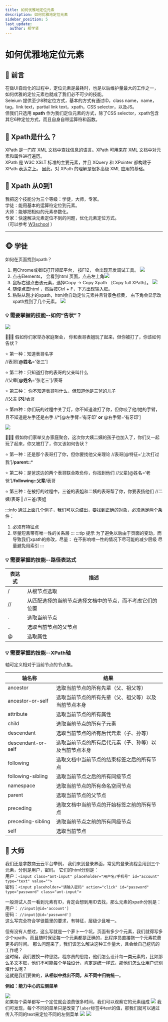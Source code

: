 ```yaml
---
title: 如何优雅地定位元素
description: 如何优雅地定位元素
sidebar_position: 5
last_update:
  author: 郑学贤
---
```


# 如何优雅地定位元素

## 🎯 前言
在做UI自动化的过程中，定位元素是最耗时，也是以后维护量最大的工作之一，如何优雅的定位元素也就成了我们必不可少的技能。    
Seleium 提供至少8种定位方式，基本的方式有通过ID，class name，name， tag，link text，partial link text，xpath，CSS selector，以及JS。    
但我们只选用 **xpath** 作为我们定位元素的方式，除了CSS selector，xpath包含其它6种定位方式，而且自身自带运算符和函数。

## 🎯 Xpath是什么？
XPath 是一门在 XML 文档中查找信息的语言。XPath 可用来在 XML 文档中对元素和属性进行遍历。    
XPath 是 W3C XSLT 标准的主要元素，并且 XQuery 和 XPointer 都构建于 XPath 表达之上。 
因此，对 XPath 的理解是很多高级 XML 应用的基础。

## 🎯 Xpath 从0到1
我把这个技能分为三个等级：学徒，大师，专家。    
学徒：能用基本的运算符定位到元素。  
大师：能够把相似的元素参数化。  
专家：快速解决元素定位不到的问题，优化元素定位方式。    
（可以参考 [W3school](https://www.w3school.com.cn/xpath/index.asp) ）

****

## 🐵 学徒
如何在页面找到xpath？   
1. 用Chrome或者IE打开领犀平台， 按F12， 会出现开发调试工具。 
![](@site/static/img/test_img/2022-08-08-12-15-44.png)   
1. 点击Elements， 会看到html 页面，点击左上角![](@site/static/img/test_img/2022-08-08-12-18-50.png)
2. 鼠标右键点击该元素，选择Copy → Copy Xpath （Copy full XPath）。 
![](@site/static/img/test_img/2022-08-08-12-16-16.png) 
4. 随便点击html ，然后按Ctrl + F，下方出现输入框。  
5. 粘贴从刚才的xpath，html会自动定位元素并且背景色标黄， 右下角会显示改xpath找到了几个元素。 
![](@site/static/img/test_img/2022-08-08-12-16-52.png)

### 💡 **需要掌握的技能--如何“告状”？**
![](@site/static/img/test_img/2022-08-08-12-17-18.png)    

👨‍👧‍👦 假如你们家举办家庭聚会， 你和表哥表姐玩了起来，但你被打了，你该如何告状？

⭐ 第一种：知道表哥名字    
//表哥[**@姓名**='张三']    

⭐ 第二种：只知道打你的表哥的父亲叫什么    
//父辈[**@姓名**='张老三']/表哥 

⭐ 第三种： 你不知道表哥叫什么，但知道他是三爸的儿子   
//父辈 **[3]**/表哥  

⭐ 第四种：你们玩的过程中关了灯，你不知道谁打了你，但你咬了他/她的手臂，且不知道是左手还是右手 
//*[@左手臂=‘有牙印’ **or** @右手臂=‘有牙印’]    

![](@site/static/img/test_img/2022-08-08-12-17-40.png)

👨‍👧‍👦 假如你们家举又办家庭聚会，这次你大姨二姨的孩子也加入了，你们又一起玩了起来，你又被打了，你又该如何告状？

⭐ 第一种：还是那个表哥打了你，但你要找他父亲理论
//表哥[@特征=‘上次打过我’]/**parent::***

⭐ 第二种：是爸这边的两个表哥联合欺负你，你找到他们
//父辈[@姓名=‘老爸’]/**following::父辈**/表哥

⭐ 第三种：在被打的过程中，三爸的表姐和二姨的表哥帮了你，你要表扬他们
//二姨/表哥 **|** //三爸/表姐

:::info 通过上面几个例子，我们可以总结出，要找到正确的对象，必须满足两个条件：

1. 必须有特征点
2. 尽量短且带有唯一性的关系层
:::
:::tip 提示
为了避免以后由于页面的变动，而导致我们xpath的修改，尽量：
在不影响唯一性的情况下尽可能的减少层级
尽量避免用索引
:::

### 💡 **需要掌握的技能--路径表达式**

| 表达式 | 描述 |
| ------------ | -------- |
| /	| 从根节点选取 |
| // | 	从匹配选择的当前节点选择文档中的节点，而不考虑它们的位置 |
| .	| 选取当前节点 |
| .. | 选取当前节点的父节点 |
| @ | 选取属性 |

### 💡 **需要掌握的技能--XPath轴**  
轴可定义相对于当前节点的节点集。    

| 轴名称 | 结果 |     
| - | - |
| ancestor | 选取当前节点的所有先辈（父、祖父等） | 
| ancestor-or-self | 选取当前节点的所有先辈（父、祖父等）以及当前节点本身 | 
| attribute | 选取当前节点的所有属性 |  
| child | 选取当前节点的所有子元素 |    
| descendant | 选取当前节点的所有后代元素（子、孙等） | 
| descendant-or-self | 选取当前节点的所有后代元素（子、孙等）以及当前节点本身 | 
| following | 选取文档中当前节点的结束标签之后的所有节点 |  
| following-sibling | 选取当前节点之后的所有同级节点 |  
| namespace | 选取当前节点的所有命名空间节点 |  
| parent | 选取当前节点的父节点 |   
| preceding | 选取文档中当前节点的开始标签之前的所有节点 |  
| preceding-sibling | 选取当前节点之前的所有同级节点 |  
| self | 选取当前节点 | 

## 👤 大师

我们还是拿数商云云平台举例， 我们来到登录界面，常见的登录流程会用到三个元素，分别是用户，密码。 
它们的html分别是：  
用户：`<input class="ant-input" placeholder="用户名/手机号" id="account" type="text" value=""> `  
密码：`<input placeholder="请输入密码" action="click" id="password" type="password" class="ant-input"> `  


一般测试人员一看到元素有ID，肯定会想到用ID去找，那么元素的xpath分别是：    
用户： `//input[@id='account']`     
密码： `//input[@id='password']`    
这么写完全符合学徒篇里的要求，有特征，层级少且唯一。

但有没有人想过，这么写就是一个萝卜一个坑，页面有多少个元素，我们就得写多少个xpath，而且随时保证每一个元素都是正确的，比程序员直接拖一个元素花费更多的时间。 
那么问题来了，我们该怎么解决这种工作量大，且会给自己挖坑的工作呢？  
这时候，我们要换一种思路，程序员的思路，他们怎么设计每一类元素的，比如那么多文本框，他们不可能每个单独设计，肯定是统一样式，那他们怎么让用户识别填什么呢？  
这就是我们要做的，**从相似中找出不同，从不同中归纳统一**。   

**例如：能力中心的左侧菜单**
>
![](@site/static/img/test_img/2022-08-08-10-16-04.png)  
如果每个菜单都写一个定位就会浪费很多时间，我们可以观察它的元素组成
![](@site/static/img/test_img/2022-08-08-10-17-39.png)
我们可发现，每个不同的菜单只是改变了`laber`标签中text的值，那我们就可以通过传入不同的text来定位不同的左侧菜单
![](@site/static/img/test_img/2022-08-08-10-19-30.png)
![](@site/static/img/test_img/2022-08-08-10-19-53.png)